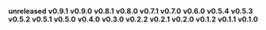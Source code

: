 **unreleased**
**v0.9.1**
**v0.9.0**
**v0.8.1**
**v0.8.0**
**v0.7.1**
**v0.7.0**
**v0.6.0**
**v0.5.4**
**v0.5.3**
**v0.5.2**
**v0.5.1**
**v0.5.0**
**v0.4.0**
**v0.3.0**
**v0.2.2**
**v0.2.1**
**v0.2.0**
**v0.1.2**
**v0.1.1**
**v0.1.0**